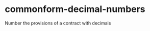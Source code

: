 commonform-decimal-numbers
==========================

Number the provisions of a contract with decimals
